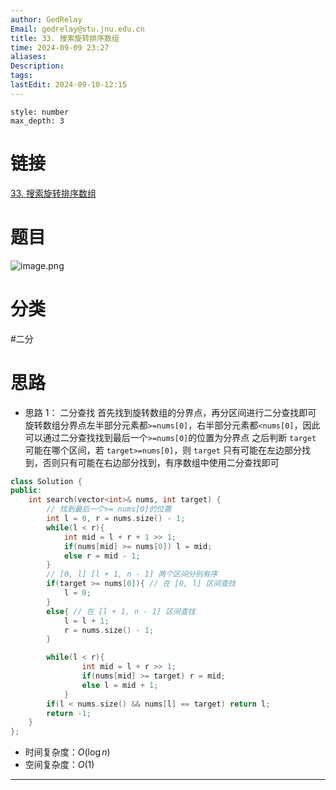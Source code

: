```yaml
---
author: GedRelay
Email: gedrelay@stu.jnu.edu.cn
title: 33. 搜索旋转排序数组
time: 2024-09-09 23:27
aliases: 
Description: 
tags: 
lastEdit: 2024-09-10-12:15
---
```


```toc
style: number
max_depth: 3
```

# 链接
[33. 搜索旋转排序数组](https://leetcode.cn/problems/search-in-rotated-sorted-array/) 

# 题目
![image.png](https://ged-pic-bed.oss-cn-guangzhou.aliyuncs.com/img/202409092327665.png)


# 分类
#二分

# 思路
- 思路 1：
二分查找
首先找到旋转数组的分界点，再分区间进行二分查找即可
旋转数组分界点左半部分元素都`>=nums[0]`，右半部分元素都`<nums[0]`，因此可以通过二分查找找到最后一个`>=nums[0]`的位置为分界点
之后判断 `target` 可能在哪个区间，若 `target>=nums[0]`，则 `target` 只有可能在左边部分找到，否则只有可能在右边部分找到，有序数组中使用二分查找即可


```cpp
class Solution {
public:
    int search(vector<int>& nums, int target) {
        // 找到最后一个>= nums[0]的位置
        int l = 0, r = nums.size() - 1;
        while(l < r){
            int mid = l + r + 1 >> 1;
            if(nums[mid] >= nums[0]) l = mid;
            else r = mid - 1;
        }
        // [0, l] [l + 1, n - 1] 两个区间分别有序
        if(target >= nums[0]){ // 在 [0, l] 区间查找
            l = 0;
        }
        else{ // 在 [l + 1, n - 1] 区间查找
            l = l + 1;
            r = nums.size() - 1;
        }

        while(l < r){
                int mid = l + r >> 1;
                if(nums[mid] >= target) r = mid;
                else l = mid + 1;
            }
        if(l < nums.size() && nums[l] == target) return l;
        return -1;
    }
};


```


- 时间复杂度：${O\left( \log n \right) }$ 
- 空间复杂度：${O\left( 1 \right)  }$ 


---

